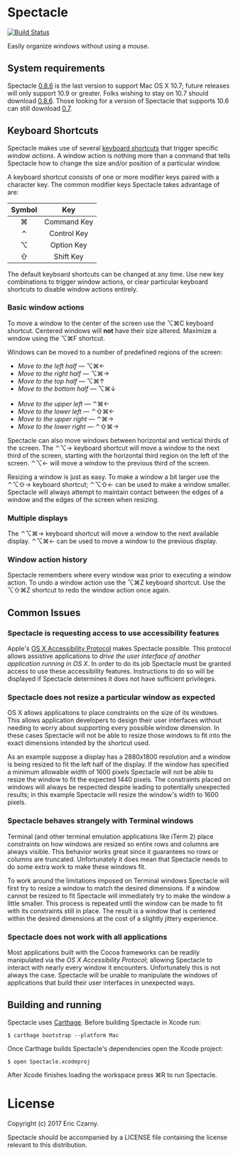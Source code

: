 # Spectacle

[![Build Status](https://travis-ci.org/eczarny/spectacle.svg?branch=master)](https://travis-ci.org/eczarny/spectacle)

Easily organize windows without using a mouse.

## System requirements

Spectacle [0.8.6][1] is the last version to support Mac OS X 10.7; future releases will only support 10.9 or greater. Folks wishing to stay on 10.7 should download [0.8.6][1]. Those looking for a version of Spectacle that supports 10.6 can still download [0.7][2].

## Keyboard Shortcuts

Spectacle makes use of several [keyboard shortcuts][3] that trigger specific _window actions_. A window action is nothing more than a command that tells Spectacle how to change the size and/or position of a particular window.

A keyboard shortcut consists of one or more modifier keys paired with a character key. The common modifier keys Spectacle takes advantage of are:

| Symbol    | Key         |
|:---------:|:-----------:|
|  &#8984;  | Command Key |
|  &#8963;  | Control Key |
|  &#8997;  | Option Key  |
|  &#8679;  | Shift Key   |

The default keyboard shortcuts can be changed at any time. Use new key combinations to trigger window actions, or clear particular keyboard shortcuts to disable window actions entirely.

### Basic window actions

To move a window to the center of the screen use the &#8997;&#8984;C keyboard shortcut. Centered windows will __not__ have their size altered. Maximize a window using the &#8997;&#8984;F shortcut.

Windows can be moved to a number of predefined regions of the screen:

- _Move to the left half_ &#8212; &#8997;&#8984;&#8592;
- _Move to the right half_ &#8212; &#8997;&#8984;&#8594;
- _Move to the top half_ &#8212; &#8997;&#8984;&#8593;
- _Move to the bottom half_ &#8212; &#8997;&#8984;&#8595;
<br /><br />
- _Move to the upper left_ &#8212; &#8963;&#8984;&#8592;
- _Move to the lower left_ &#8212; &#8963;&#8679;&#8984;&#8592;
- _Move to the upper right_ &#8212; &#8963;&#8984;&#8594;
- _Move to the lower right_ &#8212; &#8963;&#8679;&#8984;&#8594;

Spectacle can also move windows between horizontal and vertical thirds of the screen. The &#8963;&#8997;&#8594; keyboard shortcut will move a window to the next third of the screen, starting with the horizontal third region on the left of the screen. &#8963;&#8997;&#8592; will move a window to the previous third of the screen.

Resizing a window is just as easy. To make a window a bit larger use the &#8963;&#8997;&#8679;&#8594; keyboard shortcut; &#8963;&#8997;&#8679;&#8592; can be used to make a window smaller. Spectacle will always attempt to maintain contact between the edges of a window and the edges of the screen when resizing.

### Multiple displays

The &#8963;&#8997;&#8984;&#8594; keyboard shortcut will move a window to the next available display. &#8963;&#8997;&#8984;&#8592; can be used to move a window to the previous display.

### Window action history

Spectacle remembers where every window was prior to executing a window action. To undo a window action use the &#8997;&#8984;Z keyboard shortcut. Use the &#8997;&#8679;&#8984;Z shortcut to redo the window action once again.

## Common Issues

### Spectacle is requesting access to use accessibility features

Apple's [OS X Accessibility Protocol][4] makes Spectacle possible. This protocol allows assistive applications to _drive the user interface of another application running in OS X_. In order to do its job Spectacle must be granted access to use these accessibility features. Instructions to do so will be displayed if Spectacle determines it does not have sufficient privileges.

### Spectacle does not resize a particular window as expected

OS X allows applications to place constraints on the size of its windows. This allows application developers to design their user interfaces without needing to worry about supporting every possible window dimension. In these cases Spectacle will not be able to resize those windows to fit into the exact dimensions intended by the shortcut used.

As an example suppose a display has a 2880x1800 resolution and a window is being resized to fit the left half of the display. If the window has specified a minimum allowable width of 1600 pixels Spectacle will not be able to resize the window to fit the expected 1440 pixels. The constraints placed on windows will always be respected despite leading to potentially unexpected results; in this example Spectacle will resize the window's width to 1600 pixels.

### Spectacle behaves strangely with Terminal windows

Terminal (and other terminal emulation applications like iTerm 2) place constraints on how windows are resized so entire rows and columns are always visible. This behavior works great since it guarantees no rows or columns are truncated. Unfortunately it does mean that Spectacle needs to do some extra work to make these windows fit.

To work around the limitations imposed on Terminal windows Spectacle will first try to resize a window to match the desired dimensions. If a window cannot be resized to fit Spectacle will immediately try to make the window a little smaller. This process is repeated until the window can be made to fit with its constraints still in place. The result is a window that is centered within the desired dimensions at the cost of a slightly jittery experience.

### Spectacle does not work with all applications

Most applications built with the Cocoa frameworks can be readily manipulated via the _OS X Accessibility Protocol_; allowing Spectacle to interact with nearly every window it encounters. Unfortunately this is not always the case. Spectacle will be unable to manipulate the windows of applications that build their user interfaces in unexpected ways.

## Building and running

Spectacle uses [Carthage][5]. Before building Spectacle in Xcode run:

    $ carthage bootstrap --platform Mac

Once Carthage builds Spectacle's dependencies open the Xcode project:

    $ open Spectacle.xcodeproj

After Xcode finishes loading the workspace press &#8984;R to run Spectacle.

# License

Copyright (c) 2017 Eric Czarny.

Spectacle should be accompanied by a LICENSE file containing the license relevant to this distribution.

[1]: https://s3.amazonaws.com/spectacle/downloads/Spectacle+0.8.6.zip
[2]: https://s3.amazonaws.com/spectacle/downloads/Spectacle+0.7.zip
[3]: http://support.apple.com/kb/ht1343
[4]: https://developer.apple.com/library/mac/documentation/Accessibility/Conceptual/AccessibilityMacOSX/OSXAXmodel.html
[5]: https://github.com/Carthage/Carthage
